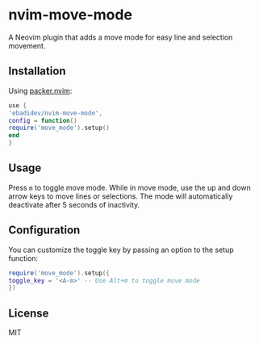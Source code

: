 # nvim-move-mode

A Neovim plugin that adds a move mode for easy line and selection movement.

## Installation

Using [packer.nvim](https://github.com/wbthomason/packer.nvim):


```lua
use {
'ebadidev/nvim-move-mode',
config = function()
require('move_mode').setup()
end
}
```

## Usage

Press `m` to toggle move mode. While in move mode, use the up and down arrow keys to move lines or selections. The mode will automatically deactivate after 5 seconds of inactivity.

## Configuration

You can customize the toggle key by passing an option to the setup function:
```lua
require('move_mode').setup({
toggle_key = '<A-m>' -- Use Alt+m to toggle move mode
})
```
## License

MIT
